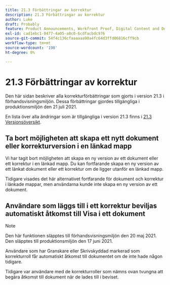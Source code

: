 ```yaml
---
title: 21.3 Förbättringar av korrektur
description: 21.3 Förbättringar av korrektur
author: Luke
draft: Probably
feature: Product Announcements, Workfront Proof, Digital Content and Documents
exl-id: cad1ebc1-0477-4a05-a8c0-6cdfacbdc976
source-git-commit: 54f4c136cfaaaaaa90a4fc64d3ffd06816cff9cb
workflow-type: tm+mt
source-wordcount: '198'
ht-degree: 0%

---
```


# 21.3 Förbättringar av korrektur

Den här sidan beskriver alla korrekturförbättringar som gjorts i version 21.3 i förhandsvisningsmiljön. Dessa förbättringar gjordes tillgängliga i produktionsmiljön den 21 juli 2021.

En lista över alla ändringar som är tillgängliga i version 21.3 finns i [21.3 Versionsöversikt](../../../product-announcements/product-releases/21.3-release-activity/21-3-release-overview.md).

## Ta bort möjligheten att skapa ett nytt dokument eller korrekturversion i en länkad mapp

Vi har tagit bort möjligheten att skapa en ny version av ett dokument eller ett korrektur i en länkad mapp. Du kan fortfarande skapa en ny version av ett länkat dokument eller ett korrektur om de ligger utanför en länkad mapp.

Tidigare visades det här alternativet fortfarande för dokument och korrektur i länkade mappar, men användarna kunde inte skapa en ny version av ett dokument.

## Användare som läggs till i ett korrektur beviljas automatiskt åtkomst till Visa i ett dokument

>[!NOTE]
>
>Den här funktionen släpptes till förhandsvisningsmiljön den 20 maj 2021. Den släpptes till produktionsmiljön den 17 juni 2021.

Användare som har Granskare eller Skrivskyddad markerad som korrekturroll får automatiskt åtkomst till dokumentet om de inte hade någon tidigare.

Tidigare var användare med de korrekturroller som nämns ovan tvungna att begära åtkomst till dokument när de lades till i beviset.
